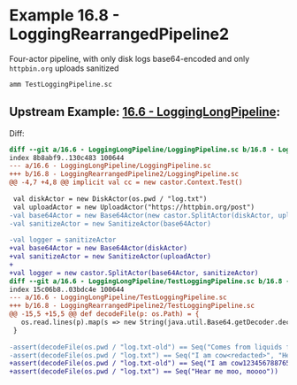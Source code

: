 # Example 16.8 - LoggingRearrangedPipeline2
Four-actor pipeline, with only disk logs base64-encoded and only `httpbin.org`
uploads sanitized

```bash
amm TestLoggingPipeline.sc
```

## Upstream Example: [16.6 - LoggingLongPipeline](https://github.com/handsonscala/handsonscala/tree/master/examples/16.6%20-%20LoggingLongPipeline):
Diff:
```diff
diff --git a/16.6 - LoggingLongPipeline/LoggingPipeline.sc b/16.8 - LoggingRearrangedPipeline2/LoggingPipeline.sc
index 8b8abf9..130c483 100644
--- a/16.6 - LoggingLongPipeline/LoggingPipeline.sc	
+++ b/16.8 - LoggingRearrangedPipeline2/LoggingPipeline.sc	
@@ -4,7 +4,8 @@ implicit val cc = new castor.Context.Test()
 
 val diskActor = new DiskActor(os.pwd / "log.txt")
 val uploadActor = new UploadActor("https://httpbin.org/post")
-val base64Actor = new Base64Actor(new castor.SplitActor(diskActor, uploadActor))
-val sanitizeActor = new SanitizeActor(base64Actor)
 
-val logger = sanitizeActor
+val base64Actor = new Base64Actor(diskActor)
+val sanitizeActor = new SanitizeActor(uploadActor)
+
+val logger = new castor.SplitActor(base64Actor, sanitizeActor)
diff --git a/16.6 - LoggingLongPipeline/TestLoggingPipeline.sc b/16.8 - LoggingRearrangedPipeline2/TestLoggingPipeline.sc
index 15c06b8..03bdc4e 100644
--- a/16.6 - LoggingLongPipeline/TestLoggingPipeline.sc	
+++ b/16.8 - LoggingRearrangedPipeline2/TestLoggingPipeline.sc	
@@ -15,5 +15,5 @@ def decodeFile(p: os.Path) = {
   os.read.lines(p).map(s => new String(java.util.Base64.getDecoder.decode(s)))
 }
 
-assert(decodeFile(os.pwd / "log.txt-old") == Seq("Comes from liquids from my udder"))
-assert(decodeFile(os.pwd / "log.txt") == Seq("I am cow<redacted>", "Hear me moo, moooo"))
+assert(decodeFile(os.pwd / "log.txt-old") == Seq("I am cow1234567887654321"))
+assert(decodeFile(os.pwd / "log.txt") == Seq("Hear me moo, moooo"))
```
